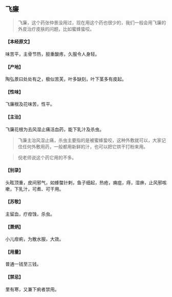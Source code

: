 ## 飞廉

> 飞廉，这个药张仲景没用过，现在用这个药也很少的，我们一般会用飞廉的外皮治疗皮肤的问题，比如蜜蜂蛰咬。

#### 【本经原文】
味苦平，主骨节热，胫重酸疼，久服令人身轻。
#### 【产地】
陶弘景曰处处有之，极似苦芙，叶多缺刻，叶下茎多有皮起。
#### 【性味】
飞廉根及花味苦，性平。
#### 【主治】
飞廉花根为去风湿止痛活血药，能下乳汁及杀虫。

> 飞廉主治风湿止痛，杀虫主要指的是被蜜蜂蛰咬，这种外敷就可以，大家记住任何外敷用药，一般都用新鲜的汁，也可以把它烘干打粉来用。

> 倪老师说这个药它用的不多。

#### 【别录】
头眩顶重，皮间邪气，如蜂螫针剌，鱼子细起，热疮，痈疽，痔，湿痹，止风邪咳嗽，下乳汁，可煮、可干用。
#### 【苏敬】
主留血，疗疳蚀，杀虫。
#### 【萧炳】
小儿疳痢，为散水服，大效。
#### 【用量】
普通一钱至三钱。
#### 【禁忌】
里有寒，又兼下痢者禁用。